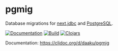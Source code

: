 pgmig
=====

Database migrations for
[next.jdbc](https://github.com/seancorfield/next-jdbc) and 
[PostgreSQL](https://www.postgresql.org/).


[![Documentation](https://cljdoc.org/badge/daaku/pgmig)](https://cljdoc.org/d/daaku/pgmig/CURRENT)
[![Build](https://github.com/daaku/pgmig/workflows/build/badge.svg)](https://github.com/daaku/pgmig/actions?query=workflow%3Abuild)
[![Clojars](https://clojars.org/daaku/pgmig/latest-version.svg)](https://clojars.org/daaku/pgmig)

Documentation: https://cljdoc.org/d/daaku/pgmig
